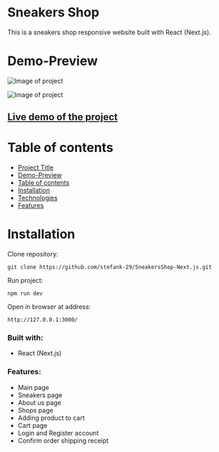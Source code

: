 # Sneakers Shop

This is a sneakers shop responsive website built with React (Next.js).

# Demo-Preview

![Image of project](sneakers-shop.gif)

![Image of project](sneakers-responsive.gif)

## [Live demo of the project](https://sneakers-shop-next-js.vercel.app/)

# Table of contents

-   [Project Title](#sneakers-shop)
-   [Demo-Preview](#demo-preview)
-   [Table of contents](#table-of-contents)
-   [Installation](#installation)
-   [Technologies](#built-with)
-   [Features](#features)

# Installation

Clone repository:

```
git clone https://github.com/stefank-29/SneakersShop-Next.js.git
```

Run project:

```
npm run dev
```

Open in browser at address:

```
http://127.0.0.1:3000/
```

### Built with:

-   React (Next.js)

### Features:

-   Main page
-   Sneakers page
-   About us page
-   Shops page
-   Adding product to cart
-   Cart page
-   Login and Register account
-   Confirm order shipping receipt
